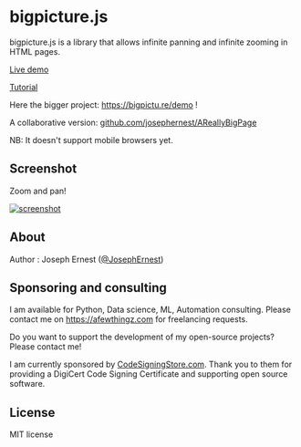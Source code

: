bigpicture.js
=============

bigpicture.js is a library that allows infinite panning and infinite zooming in HTML pages. 
 
[Live demo](https://josephernest.github.io/bigpicture.js/index.html)

[Tutorial](https://josephernest.github.io/bigpicture.js/bigpicture-tutorial.html)

Here the bigger project: https://bigpictu.re/demo !

A collaborative version: [github.com/josephernest/AReallyBigPage](http://github.com/josephernest/AReallyBigPage)

NB: It doesn't support mobile browsers yet.

Screenshot
----

Zoom and pan!

[![screenshot](https://gget.it/rm8b9h2o/3.jpg)](http://www.bigpictu.re/demo)

About
----

Author : Joseph Ernest ([@JosephErnest](https:/twitter.com/JosephErnest))

Sponsoring and consulting
----
I am available for Python, Data science, ML, Automation consulting. Please contact me on https://afewthingz.com for freelancing requests.

Do you want to support the development of my open-source projects? Please contact me!

I am currently sponsored by [CodeSigningStore.com](https://codesigningstore.com). Thank you to them for providing a DigiCert Code Signing Certificate and supporting open source software.

License
----
MIT license
